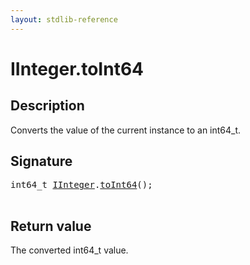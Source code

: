 ```yaml
---
layout: stdlib-reference
---
```


# IInteger\.toInt64

## Description

Converts the value of the current instance to an <span class='code'>int64_t</span>.



## Signature 

<pre>
int64_t <a href="../interfaces/iinteger-01/index.html" class="code_type">IInteger</a>.<a href="toint64-2.html">toInt64</a>();

</pre>

## Return value
The converted <span class='code'>int64_t</span> value.


